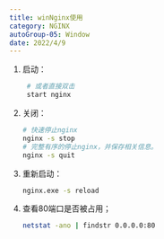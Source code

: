```yaml
---
title: winNginx使用 
category: NGINX
autoGroup-05: Window
date: 2022/4/9
---
```


1. 启动：

    ```bash
     # 或者直接双击
     start nginx
    ```

2. 关闭：

    ```bash
    # 快速停止nginx
    nginx -s stop
    # 完整有序的停止nginx，并保存相关信息。
    nginx -s quit
    ```

3. 重新启动：

    ```bash
    nginx.exe -s reload
    ```

4. 查看80端口是否被占用；

    ```bash
    netstat -ano | findstr 0.0.0.0:80
    ```

    


